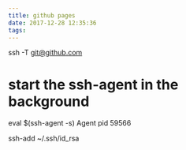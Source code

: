```yaml
---
title: github pages
date: 2017-12-28 12:35:36
tags:
---
```

ssh -T git@github.com

# start the ssh-agent in the background
eval $(ssh-agent -s)
Agent pid 59566

ssh-add ~/.ssh/id_rsa